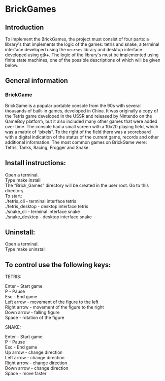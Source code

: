 # BrickGames 

## Introduction

To implement the BrickGames, the project must consist of four parts: a library's that implements the logic of the games: tetris and snake, a terminal interface developed using the `ncurses` library and desktop interface developed using gtk+. The logic of the library's must be implemented using finite state machines, one of the possible descriptions of which will be given below.

## General information
### BrickGame

BrickGame is a popular portable console from the 90s with several ~~thousands~~ of built-in games, developed in China. It was originally a copy of the Tetris game developed in the USSR and released by Nintendo on the GameBoy platform, but it also included many other games that were added over time. The console had a small screen with a 10x20 playing field, which was a matrix of “pixels”. To the right of the field there was a scoreboard with a digital indication of the status of the current game, records and other additional information. The most common games on BrickGame were: Tetris, Tanks, Racing, Frogger and Snake.

## Install instructions:

Open a terminal.  
Type make install  
The “Brick_Games” directory will be created in the user root.
Go to this directory.  
To start:  
./tetris_cli - terminal interface tetris  
./tetris_desktop - desktop interface tetris  
./snake_cli - terminal interface snake  
./snake_desktop - desktop interface snake  

## Uninstall:

Open a terminal.  
Type make uninstall


## To control use the following keys:

TETRIS:

Enter - Start game  
P - Pause  
Esc - End game  
Left arrow - movement of the figure to the left  
Right arrow - movement of the figure to the right  
Down arrow - falling figure  
Space - rotation of the figure
  
SNAKE:

Enter - Start game  
P - Pause  
Esc - End game   
Up arrow - change direction  
Left arrow - change direction  
Right arrow - change direction   
Down arrow - change direction  
Space - move faster
